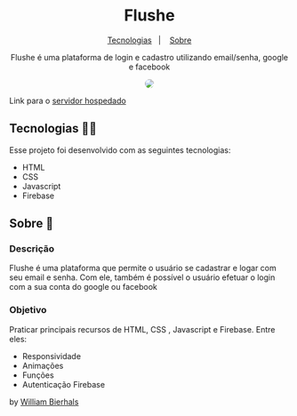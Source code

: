 <h1 align="center"> Flushe </h1>
<p align="center">
  <a href="#tecnologias-">Tecnologias</a>&nbsp;&nbsp;&nbsp;|&nbsp;&nbsp;&nbsp;
  <a href="#sobre-">Sobre</a>
</p>
<p align="center"> 
  Flushe é uma plataforma de login e cadastro utilizando email/senha, google e facebook
</p>
<p align="center">
  <img src="/assets/animation.gif" align="center" style="border-radius: 10px" />
</p>

Link para o [servidor hospedado](https://flushee.web.app/)

## Tecnologias 👨‍💻 
Esse projeto foi desenvolvido com as seguintes tecnologias:
- HTML
- CSS
- Javascript
- Firebase

## Sobre 📖


### Descrição
Flushe é uma plataforma que permite o usuário se cadastrar e logar com seu email e senha. Com ele, também é possível o usuário efetuar o login com a sua conta do google ou facebook


### Objetivo
Praticar principais recursos de HTML, CSS , Javascript e Firebase. Entre eles:

- Responsividade
- Animações
- Funções
- Autenticação Firebase


by [William Bierhals](https://github.com/will1Zera)
